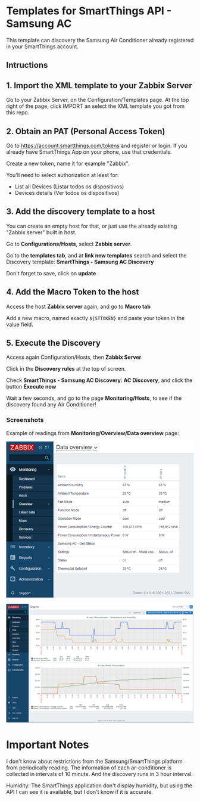 # Templates for SmartThings API - Samsung AC

This template can discovery the Samsung Air Conditioner already registered in your SmartThings account.

## Intructions

## 1. Import the XML template to your Zabbix Server
Go to your Zabbix Server, on the Configuration/Templates page.
At the top right of the page, click IMPORT an select the XML template you got from this repo.

## 2. Obtain an PAT (Personal Access Token)
Go to https://account.smartthings.com/tokens and register or login. If you already have SmartThings App on your phone, use that credentials.

Create a new token, name it for example "Zabbix".

You'll need to select authorization at least for:
- List all Devices   (Listar todos os dispositivos)
- Devices details    (Ver todos os dispositivos)

## 3. Add the discovery template to a host
You can create an empty host for that, or just use the already existing "Zabbix server" built in host.

Go to **Configurations/Hosts**, select **Zabbix server**.

Go to the **templates tab**, and at **link new templates** search and select the Discovery template: **SmartThings - Samsung AC Discovery**

Don't forget to save, click on **update**

## 4. Add the Macro Token to the host
Access the host **Zabbix server** again, and go to **Macro tab**

Add a new macro, named exactly `${STTOKEN}` and paste your token in the value field.

## 5. Execute the Discovery
Access again Configuration/Hosts, then **Zabbix Server**. 

Click in the **Discovery rules** at the top of screen.

Check **SmartThings - Samsung AC Discovery: AC Discovery**, and click the button **Execute now**

Wait a few seconds, and go to the page **Monitoring/Hosts**, to see if the discovery found any Air Conditioner!

### Screenshots

Example of readings from **Monitoring/Overview/Data overview** page:

![Data Overview of 2 devices](screenshot-data-overview.png)

![Charts](screenshot-charts.png)

# Important Notes
I don't know about restrictions from the Samsung/SmartThings platform from periodically reading. The information of each ar-conditioner is collected in intervals of 10 minute. And the discovery runs in 3 hour interval.

Humidity: The SmartThings application don't display humidity, but using the API I can see it is available, but I don't know if it is accurate.
